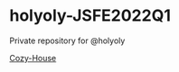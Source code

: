 # holyoly-JSFE2022Q1
Private repository for @holyoly


[Cozy-House](https://holyoly.github.io/Cozy-House/shelter/pages/main/)
